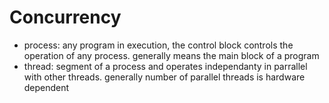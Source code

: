 # Concurrency 

+ process: any program in execution, the control block controls the operation
  of any process. generally means the main block of a program
+ thread: segment of a process and operates independanty in parrallel with
  other threads. generally number of parallel threads is hardware dependent 

